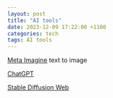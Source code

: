 ```yaml
---
layout: post
title: "AI tools"
date: 2023-12-09 17:22:00 +1100
categories: tech
tags: AI tools
---
```


[Meta Imagine](https://imagine.meta.com)
text to image

[ChatGPT](https://chat.openai.com)

[Stable Diffusion Web](https://stablediffusionweb.com/#ai-image-generator)

